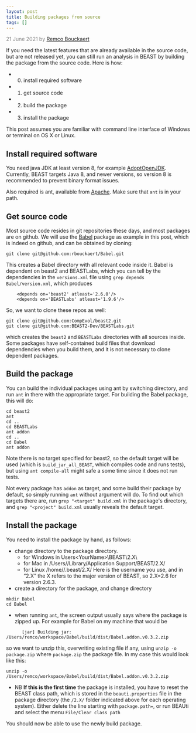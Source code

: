```yaml
---
layout: post
title: Building packages from source
tags: []
---
```

<p style="color:gray">21 June 2021 by <a href="mailto:r.bouckaert@auckland.ac.nz">Remco Bouckaert</a></p>

If you need the latest features that are already available in the source code, but are not released yet, you can still run an analysis in BEAST by building the package from the source code. Here is how:

* 0) install required software
* 1) get source code
* 2) build the package
* 3) install the package

This post assumes you are familiar with command line interface of Windows or terminal on OS X or Linux.

## Install required software

You need java JDK at least version 8, for example [AdoptOpenJDK](https://adoptopenjdk.net/). Currently, BEAST targets Java 8, and newer versions, so version 8 is recommended to prevent binary format issues.

Also required is ant, available from [Apache](https://ant.apache.org/bindownload.cgi). Make sure that `ant` is in your path.

## Get source code

Most source code resides in git repositories these days, and most packages are on github. We will use the [Babel](https://github.com/rbouckaert/Babel/) package as example in this post, which is indeed on github, and can be obtained by cloning:


```
git clone git@github.com:rbouckaert/Babel.git
```

This creates a Babel directory with all relevant code inside it. Babel is dependent on beast2 and BEASTLabs, which you can tell by the dependencies in the `versions.xml` file using `grep depends Babel/version.xml`, which produces

```
	<depends on='beast2' atleast='2.6.0'/>
	<depends on='BEASTLabs' atleast='1.9.6'/>
```

So, we want to clone these repos as well:

```
git clone git@github.com:CompEvol/beast2.git
git clone git@github.com:BEAST2-Dev/BEASTLabs.git
```

which creates the `beast2` and `BEASTLabs` directories with all sources inside. Some packages have self-contained build files that download dependencies when you build them, and it is not necessary to clone dependent packages.

## Build the package

You can build the individual packages using ant by switching directory, and run `ant` in there with the appropriate target. For building the Babel package, this will do:

```
cd beast2
ant
cd ..
cd BEASTLabs
ant addon
cd ..
cd Babel
ant addon
```

Note there is no target specified for beast2, so the default target will be used (which is `build_jar_all_BEAST`, which compiles code and runs tests), but using `ant compile-all` might safe a some time since it does not run tests.

Not every package has `addon` as target, and some build their package by default, so simply running `ant` without argument will do. To find out which targets there are, run `grep "<target" build.xml` in the package's directory, and `grep "<project" build.xml` usually reveals the default target.


## Install the package

You need to install the package by hand, as follows:

* change directory to the package directory.
	* for Windows in Users\<YourName>\BEAST\2.X\
	* for Mac in /Users/<YourName>\/Library/Application Support/BEAST/2.X/
	* for Linux /home/<YourName>/.beast/2.X/
  Here <YourName> is the username you use, and in “2.X” the X refers to the major version of BEAST, so 2.X=2.6 for version 2.6.3.
* create a directory for the package, and change directory
```
mkdir Babel
cd Babel
```
* when running `ant`, the screen output usually says where the package is zipped up. For example for Babel on my machine that would be
```
      [jar] Building jar: /Users/remco/workspace/Babel/build/dist/Babel.addon.v0.3.2.zip
```
so we want to unzip this, overwriting existing file if any, using `unzip -o package.zip` where `package.zip` the package file. In my case this would look like this:
```
unzip -o /Users/remco/workspace/Babel/build/dist/Babel.addon.v0.3.2.zip
```
* NB <b>If this is the first time</b> the package is installed, you have to reset the BEAST class path, which is stored in the `beauti.properties` file in the package directory (the `/2.X/` folder indicated above for each operating system). Either delete the line starting with `package.path=`, or run BEAUti and select the menu `File/Clear class path`

You should now be able to use the newly build package.
